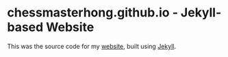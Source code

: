 # chessmasterhong.github.io - Jekyll-based Website

This was the source code for my [website](http://chessmasterhong.github.io), built using [Jekyll](http://jekyllrb.com/).
